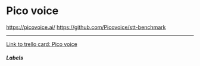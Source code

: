 # Pico voice

https://picovoice.ai/
https://github.com/Picovoice/stt-benchmark

---

[Link to trello card: Pico voice](https://trello.com/c/BoXMTfoG)

##### Labels

